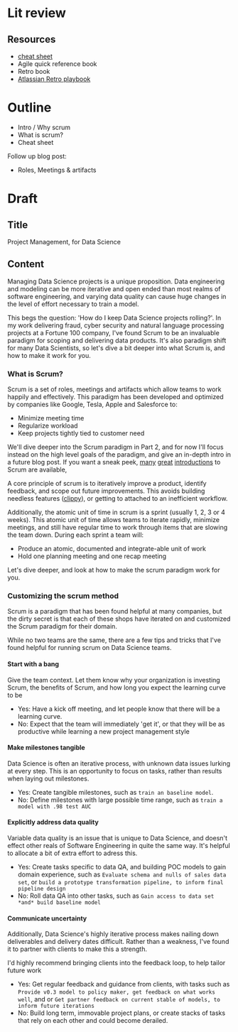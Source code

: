 # Lit review

## Resources

 - [cheat sheet](cheat_sheet/scrum_cheat_sheet.md)
 - Agile quick reference book
 - Retro book
 - [Atlassian Retro playbook](https://www.atlassian.com/team-playbook/plays/retrospective)

# Outline

 - Intro / Why scrum
 - What is scrum?
 - Cheat sheet

Follow up blog post:

 - Roles, Meetings & artifacts

# Draft

## Title

Project Management, for Data Science

## Content

Managing Data Science projects is a unique proposition. Data engineering and modeling can be more iterative and open ended than most realms of software engineering, and varying data quality can cause huge changes in the level of effort necessary to train a model. 

This begs the question: 'How do I keep Data Science projects rolling?'. In my work delivering fraud, cyber security and natural language processing projects at a Fortune 100 company, I've found Scrum to be an invaluable paradigm for scoping and delivering data products. It's also paradigm shift for many Data Scientists, so let's dive a bit deeper into what Scrum is, and how to make it work for you. 

### What is Scrum?

Scrum is a set of roles, meetings and artifacts which allow teams to work happily and effectively. This paradigm has been developed and optimized by companies like Google, Tesla, Apple and Salesforce to:

 - Minimize meeting time
 - Regularize workload
 - Keep projects tightly tied to customer need

We'll dive deeper into the Scrum paradigm in Part 2, and for now I'll focus instead on the high level goals of the paradigm, and give an in-depth intro in a future blog post. If you want a sneak peek, [many](https://www.youtube.com/watch?v=9TycLR0TqFA) [great](https://www.atlassian.com/agile/scrum) [introductions](https://www.scrum.org/resources/introduction-scrum) to Scrum are available,

A core principle of scrum is to iteratively improve a product, identify feedback, and scope out future improvements. This avoids 
building needless features ([clippy](https://en.wikipedia.org/wiki/Office_Assistant)), or getting to attached to an inefficient workflow. 

Additionally, the atomic unit of time in scrum is a sprint (usually 1, 2, 3 or 4 weeks). This atomic unit of time allows teams to iterate rapidly, minimize meetings, and still have regular time to work through items that are slowing the team down. During each sprint a team will:

 - Produce an atomic, documented and integrate-able unit of work
 - Hold one planning meeting and one recap meeting

Let's dive deeper, and look at how to make the scrum paradigm work for you. 

### Customizing the scrum method

Scrum is a paradigm that has been found helpful at many companies, but the dirty secret is that each of these shops have iterated on and customized the Scrum paradigm for their domain.

While no two teams are the same, there are a few tips and tricks that I've found helpful for running scrum on Data Science teams. 


#### Start with a bang

Give the team context. Let them know why your organization is investing Scrum, the benefits of Scrum, and how long you expect the learning curve to be

 - Yes: Have a kick off meeting, and let people know that there will be a learning curve.
 - No: Expect that the team will immediately 'get it', or that they will be as productive while learning a new project management style


#### Make milestones tangible

Data Science is often an iterative process, with unknown data issues lurking at every step. This is an opportunity to focus on tasks, rather than results when laying out milestones. 

 - Yes: Create tangible milestones, such as `train an baseline model`.
 - No: Define milestones with large possible time range, such as `train a model with .98 test AUC`


#### Explicitly address data quality

Variable data quality is an issue that is unique to Data Science, and doesn't effect other reals of Software Engineering in quite the same way. It's helpful to allocate a bit of extra effort to adress this. 

 - Yes: Create tasks specific to data QA, and building POC models to gain domain experience, such as `Evaluate schema and nulls of sales data set`, or `build a prototype transformation pipeline, to inform final pipeline design`
 - No: Roll data QA into other tasks, such as `Gain access to data set *and* build baseline model`

#### Communicate uncertainty

Additionally, Data Science's highly iterative process makes nailing down deliverables and delivery dates difficult. Rather than a weakness, I've found it to partner with clients to make this a strength.

I'd highly recommend bringing clients into the feedback loop, to help tailor future work

 - Yes: Get regular feedback and guidance from clients, with tasks such as `Provide v0.3 model to policy maker, get feedback on what works well`, and or `Get partner feedback on current stable of models, to inform future iterations`
 - No: Build long term, immovable project plans, or create stacks of tasks that rely on each other and could become derailed. 

